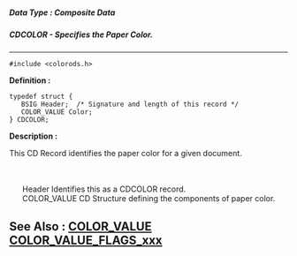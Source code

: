 ##### Data Type : Composite Data
##### CDCOLOR - Specifies the Paper Color.
---
```
#include <colorods.h>
```

**Definition :**
```
typedef struct {
   BSIG Header;  /* Signature and length of this record */
   COLOR_VALUE Color;
} CDCOLOR;
```

**Description :**

This CD Record identifies the paper color for a given document.
<ul><br>
<br>
Header		Identifies this as a CDCOLOR record.<br>
COLOR_VALUE	CD Structure defining the components of paper color.</ul>



**See Also :**
[COLOR_VALUE](/domino-c-api-docs/reference/Data/COLOR_VALUE)
[COLOR_VALUE_FLAGS_xxx](/domino-c-api-docs/reference/Symb/COLOR_VALUE_FLAGS_xxx)
---
